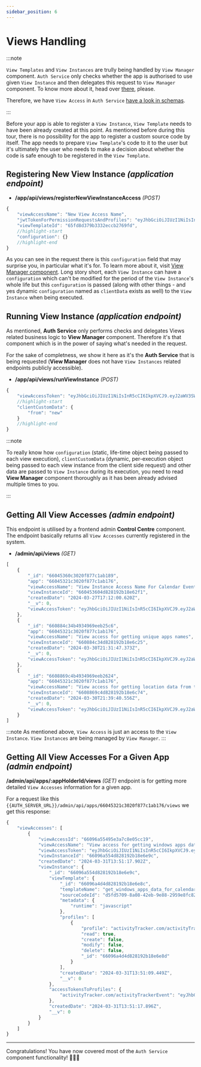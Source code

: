 ```yaml
---
sidebar_position: 6
---
```


# Views Handling

:::note

`View Templates` and `View Instances` are trully being handled by `View Manager` component. `Auth Service` only checks whether the app is authorised to use given `View Instance` and then delegates this request to `View Manager` component. To know more about it, head over [there](../view-manager/introduction), please.

Therefore, we have `View Access` in `Auth Service` [have a look in schemas](./schemas).

:::

Before your app is able to register a `View Instance`, `View Template` needs to have been already created at this point. As mentioned before during this tour, there is no possibility for the app to register a custom source code by itself. The app needs to prepare `View Template`'s code to it to the user but it's ultimately the user who needs to make a decision about whether the code is safe enough to be registered in the `View Template`.

## Registering New View Instance *(application endpoint)*

- **/app/api/views/registerNewViewInstanceAccess** *(POST)*

```js title="Body of the request"
{
    "viewAccessName": "New View Access Name",
    "jwtTokenForPermissionRequestsAndProfiles": "eyJhbGciOiJIUzI1NiIsInR5cCI6IkpXVCJ9.eyJhcHBJZCI6IjY2MDQyZTkwYzMwMjBmODc3YzFhYjEzOSIsIm5hbWVEZWZpbmVkQnlVc2VyIjoidGVzdGluZyIsIm5hbWVEZWZpbmVkQnlBcHAiOiJhcHBsaWNhdGlvbi5jb20iLCJpYXQiOjE3MTE1NTAxMDMsImV4cCI6MTExNzg4MzAxMDN9.qW2kUn0DvXMaGxnAvMVAZS8crAWh8f9OT1wXsis38aU",
    "viewTemplateId": "65fd8d379b3332eccb2769fd",
    //highlight-start
    "configuration": {}
    //highlight-end
}
```

As you can see in the request there is this `configuration` field that may surprise you, in particular what it's for. To learn more about it, visit [View Manager component](../view-manager/introduction). Long story short, each `View Instance` can have a `configuration` which can't be modified for the period of the `View Instance`'s whole life but this `configuration` is passed (along with other things - and yes dynamic `configuration` named as `clientData` exists as well) to the `View Instance` when being executed.

## Running View Instance *(application endpoint)*

As mentioned, **Auth Service** only performs checks and delegates Views related business logic to **View Manager** component. Therefore it's that component which is in the power of saying what's needed in the request.

For the sake of completness, we show it here as it's the **Auth Service** that is being requested (**View Manager** does not have `View Instances` related endpoints publicly accessible).

- **/app/api/views/runViewInstance** *(POST)*

```js title="Example Request Body"
{
    "viewAccessToken": "eyJhbGciOiJIUzI1NiIsInR5cCI6IkpXVCJ9.eyJ2aWV3SW5zdGFuY2VJZCI6IjY1ZmRjMzBiM2VjZGEzMDA0NTFmYTVjZCIsImFwcElkIjoiNjVmZGMyZmQ5MDI2OTUyZjRhMzJlMTVhIiwiYXV0aFNlcnZpY2VWaWV3QWNjZXNzSWQiOiI2NWZkYzMwYjkwMjY5NTJmNGEzMmUxNmQiLCJpYXQiOjE3MTExMjk4NzYsImV4cCI6MTExNzg0MDk4NzZ9.pBiJnWjPCHZV-bf_0FPhs2H0RETB-VEfy7HyVOvVw6c",
    //highlight-start
    "clientCustomData": {
        "from": "new"
    }
    //highlight-end
}
```

:::note

To really know how `configuration` (static, life-time object being passed to each view execution), `clientCustomData` (dynamic, per-execution object being passed to each view instance from the client side request) and other data are passed to `View Instance` during its execution, you need to read **View Manager** component thoroughly as it has been already advised multiple times to you.

:::

## Getting All View Accesses *(admin endpoint)*

This endpoint is utilised by a frontend admin **Control Centre** component. The endpoint basically returns all `View Accesses` currently registered in the system.

- **/admin/api/views** *(GET)*

```js title="200 - OK Response"
[
    {
        "_id": "66045360c3020f877c1ab189",
        "app": "66045321c3020f877c1ab176",
        "viewAccessName": "View Instance Access Name For Calendar Events Fetching Based On Selected Week",
        "viewInstanceId": "660453604d828192b18e62f1",
        "createdDate": "2024-03-27T17:12:00.620Z",
        "__v": 0,
        "viewAccessToken": "eyJhbGciOiJIUzI1NiIsInR5cCI6IkpXVCJ9.eyJ2aWV3SW5zdGFuY2VJZCI6IjY2MDQ1MzYwNGQ4MjgxOTJiMThlNjJmMSIsImFwcElkIjoiNjYwNDUzMjFjMzAyMGY4NzdjMWFiMTc2IiwiYXV0aFNlcnZpY2VWaWV3QWNjZXNzSWQiOiI2NjA0NTM2MGMzMDIwZjg3N2MxYWIxODkiLCJpYXQiOjE3MTE1NTk1MjAsImV4cCI6MTExNzg4Mzk1MjB9.Ekx_M3nAvpzv3sGeTFTwlvjQVDXfb3F75d06AyQtqo8"
    },
    {
        "_id": "660884c34b4934969eeb25c6",
        "app": "66045321c3020f877c1ab176",
        "viewAccessName": "View access for getting unique apps names",
        "viewInstanceId": "660884c34d828192b18e6c25",
        "createdDate": "2024-03-30T21:31:47.373Z",
        "__v": 0,
        "viewAccessToken": "eyJhbGciOiJIUzI1NiIsInR5cCI6IkpXVCJ9.eyJ2aWV3SW5zdGFuY2VJZCI6IjY2MDg4NGMzNGQ4MjgxOTJiMThlNmMyNSIsImFwcElkIjoiNjYwNDUzMjFjMzAyMGY4NzdjMWFiMTc2IiwiYXV0aFNlcnZpY2VWaWV3QWNjZXNzSWQiOiI2NjA4ODRjMzRiNDkzNDk2OWVlYjI1YzYiLCJpYXQiOjE3MTE4MzQzMDcsImV4cCI6MTExNzkxMTQzMDd9.sdDE9WLVwFnywlYkjGKCOJUQPIBIUfPi_zneydtaY_o"
    },
    {
        "_id": "6608869c4b4934969eeb2624",
        "app": "66045321c3020f877c1ab176",
        "viewAccessName": "View access for getting location data from the android app",
        "viewInstanceId": "6608869c4d828192b18e6c74",
        "createdDate": "2024-03-30T21:39:40.556Z",
        "__v": 0,
        "viewAccessToken": "eyJhbGciOiJIUzI1NiIsInR5cCI6IkpXVCJ9.eyJ2aWV3SW5zdGFuY2VJZCI6IjY2MDg4NjljNGQ4MjgxOTJiMThlNmM3NCIsImFwcElkIjoiNjYwNDUzMjFjMzAyMGY4NzdjMWFiMTc2IiwiYXV0aFNlcnZpY2VWaWV3QWNjZXNzSWQiOiI2NjA4ODY5YzRiNDkzNDk2OWVlYjI2MjQiLCJpYXQiOjE3MTE4MzQ3ODAsImV4cCI6MTExNzkxMTQ3ODB9.MqSsVSnDdVQAFUYFESx3hruCYn1dIIbOqP2GMuwi7cE"
    }
]
```

:::note
As mentioned above, `View Access` is just an access to the `View Instance`. `View Instances` are being managed by `View Manager`.
:::

## Getting All View Accesses For a Given App *(admin endpoint)*

**/admin/api/apps/:appHolderId/views** *(GET)* endpoint is for getting more detailed `View Accesses` information for a given app.

For a request like this `{{AUTH_SERVER_URL}}/admin/api/apps/66045321c3020f877c1ab176/views` we get this response:

```js title="200 OK Response"
{
    "viewAccesses": [
        {
            "viewAccessId": "66096a55495e3a7c8e05cc19",
            "viewAccessName": "View access for getting windows apps data",
            "viewAccessToken": "eyJhbGciOiJIUzI1NiIsInR5cCI6IkpXVCJ9.eyJ2aWV3SW5zdGFuY2VJZCI6IjY2MDk2YTU1NGQ4MjgxOTJiMThlNmU5YyIsImFwcElkIjoiNjYwNDUzMjFjMzAyMGY4NzdjMWFiMTc2IiwiYXV0aFNlcnZpY2VWaWV3QWNjZXNzSWQiOiI2NjA5NmE1NTQ5NWUzYTdjOGUwNWNjMTkiLCJpYXQiOjE3MTIwOTk2MDQsImV4cCI6MTExNzkzNzk2MDR9.vleXBOO4Q7-tbVcwrTU_D08SpSxSv_C222DnWYwfvZw",
            "viewInstanceId": "66096a554d828192b18e6e9c",
            "createdDate": "2024-03-31T13:51:17.902Z",
            "viewInstance": {
                "_id": "66096a554d828192b18e6e9c",
                "viewTemplate": {
                    "_id": "66096a4d4d828192b18e6e8c",
                    "templateName": "get_windows_apps_data_for_calendar_view_template",
                    "sourceCodeId": "d5fd5709-8a08-42eb-9e88-2959e8fc82b2",
                    "metadata": {
                        "runtime": "javascript"
                    },
                    "profiles": [
                        {
                            "profile": "activityTracker.com/activityTrackerEvent",
                            "read": true,
                            "create": false,
                            "modify": false,
                            "delete": false,
                            "_id": "66096a4d4d828192b18e6e8d"
                        }
                    ],
                    "createdDate": "2024-03-31T13:51:09.449Z",
                    "__v": 0
                },
                "accessTokensToProfiles": {
                    "activityTracker.com/activityTrackerEvent": "eyJhbGciOiJIUzI1NiIsInR5cCI6IkpXVCJ9.eyJkYXRhQWNjZXNzUGVybWlzc2lvbklkIjoiNjYwOTZhNTU0OTVlM2E3YzhlMDVjYzE1IiwiYXBwSWQiOiI2NjA0NTMyMWMzMDIwZjg3N2MxYWIxNzYiLCJwZXJtaXNzaW9uIjp7InByb2ZpbGUiOiJhY3Rpdml0eVRyYWNrZXIuY29tL2FjdGl2aXR5VHJhY2tlckV2ZW50IiwicmVhZCI6dHJ1ZSwiY3JlYXRlIjpmYWxzZSwibW9kaWZ5IjpmYWxzZSwiZGVsZXRlIjpmYWxzZX0sImNyZWF0ZWREYXRlIjoiMjAyNC0wMy0zMVQxMzo1MToxNy44ODVaIiwiYXBwcm92ZWREYXRlIjpudWxsLCJleHBpcmF0aW9uRGF0ZSI6bnVsbCwiaWF0IjoxNzExODkzMDc3LCJleHAiOjExMTc5MTczMDc3fQ.m88oLlyu3T0GGUX4_6tICWU2GhBQb6AXpJZepdmuPSI"
                },
                "createdDate": "2024-03-31T13:51:17.896Z",
                "__v": 0
            }
        }
    ]
}
```
---

Congratulations! You have now covered most of the `Auth Service` component functionality! 🎉🎉🎉